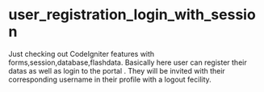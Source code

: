 # user_registration_login_with_session
Just checking out CodeIgniter features with forms,session,database,flashdata. Basically here user can register their datas as well as login to the portal . They will be invited with their corresponding username in their profile with a logout fecility.
